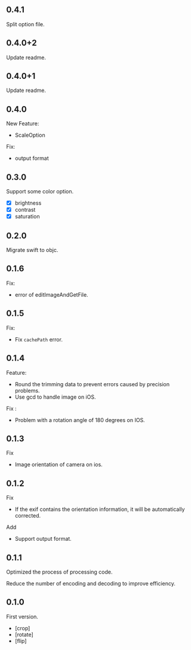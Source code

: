 ## 0.4.1

Split option file.

## 0.4.0+2

Update readme.

## 0.4.0+1

Update readme.

## 0.4.0

New Feature:

- ScaleOption

Fix:

- output format

## 0.3.0

Support some color option.

- [x] brightness
- [x] contrast
- [x] saturation

## 0.2.0

Migrate swift to objc.

## 0.1.6

Fix:

- error of editImageAndGetFile.

## 0.1.5

Fix:

- Fix `cachePath` error.

## 0.1.4

Feature:

- Round the trimming data to prevent errors caused by precision problems.
- Use gcd to handle image on iOS.

Fix :

- Problem with a rotation angle of 180 degrees on IOS.

## 0.1.3

Fix

- Image orientation of camera on ios.

## 0.1.2

Fix

- If the exif contains the orientation information, it will be automatically corrected.

Add

- Support output format.

## 0.1.1

Optimized the process of processing code.

Reduce the number of encoding and decoding to improve efficiency.

## 0.1.0

First version.

- [crop]
- [rotate]
- [flip]

